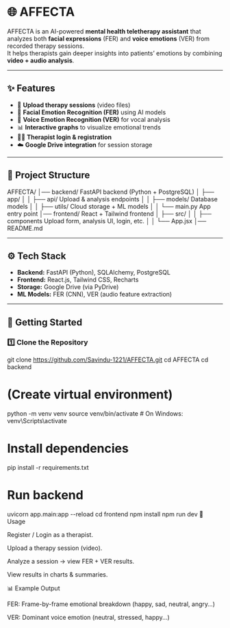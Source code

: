 # 🌐 AFFECTA

AFFECTA is an AI-powered **mental health teletherapy assistant** that analyzes both **facial expressions** (FER) and **voice emotions** (VER) from recorded therapy sessions.  
It helps therapists gain deeper insights into patients’ emotions by combining **video + audio analysis**.

---

## ✨ Features
- 🎥 **Upload therapy sessions** (video files)
- 🤖 **Facial Emotion Recognition (FER)** using AI models
- 🎤 **Voice Emotion Recognition (VER)** for vocal analysis
- 📊 **Interactive graphs** to visualize emotional trends
- 👨‍⚕️ **Therapist login & registration**
- ☁️ **Google Drive integration** for session storage

---

## 📂 Project Structure
AFFECTA/
│── backend/ FastAPI backend (Python + PostgreSQL)
│ ├── app/
│ │ ├── api/ Upload & analysis endpoints
│ │ ├── models/ Database models
│ │ ├── utils/ Cloud storage + ML models
│ │ └── main.py App entry point
│── frontend/ React + Tailwind frontend
│ ├── src/
│ │ ├── components Upload form, analysis UI, login, etc.
│ │ └── App.jsx
│── README.md


---

## ⚙️ Tech Stack
- **Backend:** FastAPI (Python), SQLAlchemy, PostgreSQL
- **Frontend:** React.js, Tailwind CSS, Recharts
- **Storage:** Google Drive (via PyDrive)
- **ML Models:** FER (CNN), VER (audio feature extraction)

---

## 🚀 Getting Started

### 1️⃣ Clone the Repository

git clone https://github.com/Savindu-1221/AFFECTA.git
cd AFFECTA
cd backend
# (Create virtual environment)
python -m venv venv
source venv/bin/activate   # On Windows: venv\Scripts\activate

# Install dependencies
pip install -r requirements.txt

# Run backend
uvicorn app.main:app --reload
cd frontend
npm install
npm run dev
🧪 Usage

Register / Login as a therapist.

Upload a therapy session (video).

Analyze a session → view FER + VER results.

View results in charts & summaries.

📊 Example Output

FER: Frame-by-frame emotional breakdown (happy, sad, neutral, angry…)

VER: Dominant voice emotion (neutral, stressed, happy…)
